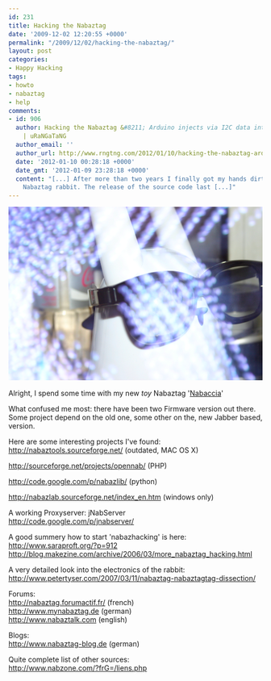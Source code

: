 ```yaml
---
id: 231
title: Hacking the Nabaztag
date: '2009-12-02 12:20:55 +0000'
permalink: "/2009/12/02/hacking-the-nabaztag/"
layout: post
categories:
- Happy Hacking
tags:
- howto
- nabaztag
- help
comments:
- id: 906
  author: Hacking the Nabaztag &#8211; Arduino injects via I2C data into RFID Reader
    | uRaNGaTaNG
  author_email: ''
  author_url: http://www.rngtng.com/2012/01/10/hacking-the-nabaztag-arduino-injects-via-i2c-data-into-rfid-reader/
  date: '2012-01-10 00:28:18 +0000'
  date_gmt: '2012-01-09 23:28:18 +0000'
  content: "[...] After more than two years I finally got my hands dirty hacking the
    Nabaztag rabbit. The release of the source code last [...]"
---
```

![](/files/2010/09/nabaztag.png)

Alright, I spend some time with my new _toy_ Nabaztag '[Nabaccia](http://twitter.com/nabaccia)'

What confused me most: there have been two Firmware version out there. Some project depend on the old one, some other on the, new Jabber based, version.

Here are some interesting projects I've found:  
<http://nabaztools.sourceforge.net/> (outdated, MAC OS X)

<http://sourceforge.net/projects/opennab/> (PHP)

<http://code.google.com/p/nabazlib/> (python)

<http://nabazlab.sourceforge.net/index_en.htm> (windows only)

A working Proxyserver: jNabServer  
<http://code.google.com/p/jnabserver/>

A good summery how to start 'nabazhacking' is here:  
<http://www.saraproft.org/?p=912>  
<http://blog.makezine.com/archive/2006/03/more_nabaztag_hacking.html>

A very detailed look into the electronics of the rabbit:  
<http://www.petertyser.com/2007/03/11/nabaztag-nabaztagtag-dissection/>

Forums:  
<http://nabaztag.forumactif.fr/> (french)  
<http://www.mynabaztag.de> (german)  
<http://www.nabaztalk.com> (english)

Blogs:  
<http://www.nabaztag-blog.de> (german)

Quite complete list of other sources:  
<http://www.nabzone.com/?frG=/liens.php>